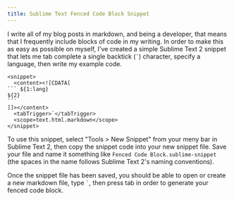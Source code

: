 ```yaml
---
title: Sublime Text Fenced Code Block Snippet
---
```


I write all of my blog posts in markdown, and being a developer, that means that I frequently include blocks of code in my writing. In order to make this as easy as possible on myself, I've created a simple Sublime Text 2 snippet that lets me tab complete a single backtick (`` ` ``) character, specify a language, then write my example code.

    <snippet>
      <content><![CDATA[
    ``` ${1:lang}
    ${2}
    ```
    ]]></content>
      <tabTrigger>`</tabTrigger>
      <scope>text.html.markdown</scope>
    </snippet>

To use this snippet, select "Tools > New Snippet" from your meny bar in Sublime Text 2, then copy the snippet code into your new snippet file. Save your file and name it something like `Fenced Code Block.sublime-snippet` (the spaces in the name follows Sublime Text 2's naming conventions).

Once the snippet file has been saved, you should be able to open or create a new markdown file, type `` ` ``, then press tab in order to generate your fenced code block.
